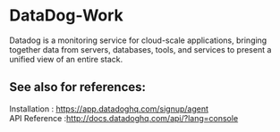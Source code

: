 # DataDog-Work
Datadog is a monitoring service for cloud-scale applications, bringing together data from servers, databases, tools, and services to present a unified view of an entire stack.


See also for references:            
-----------------------

Installation : https://app.datadoghq.com/signup/agent            
API Reference :http://docs.datadoghq.com/api/?lang=console                          
